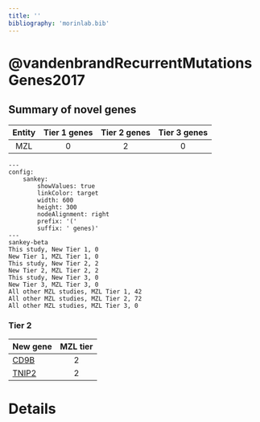 ```yaml
---
title: ''
bibliography: 'morinlab.bib'
---
```


# @vandenbrandRecurrentMutationsGenes2017
## Summary of novel genes

|Entity| Tier 1 genes| Tier 2 genes|Tier 3 genes|
|:-:|:-:|:-:|:-:|
|MZL|0|2|0|
```mermaid
---
config:
    sankey:
        showValues: true
        linkColor: target
        width: 600
        height: 300
        nodeAlignment: right
        prefix: '('
        suffix: ' genes)'
---
sankey-beta
This study, New Tier 1, 0
New Tier 1, MZL Tier 1, 0
This study, New Tier 2, 2
New Tier 2, MZL Tier 2, 2
This study, New Tier 3, 0
New Tier 3, MZL Tier 3, 0
All other MZL studies, MZL Tier 1, 42
All other MZL studies, MZL Tier 2, 72
All other MZL studies, MZL Tier 3, 0
```

### Tier 2
|New gene|MZL tier|
|:-|:-:|
|[CD9B](../CD9B)|2 |
|[TNIP2](../TNIP2)|2 |


# Details

